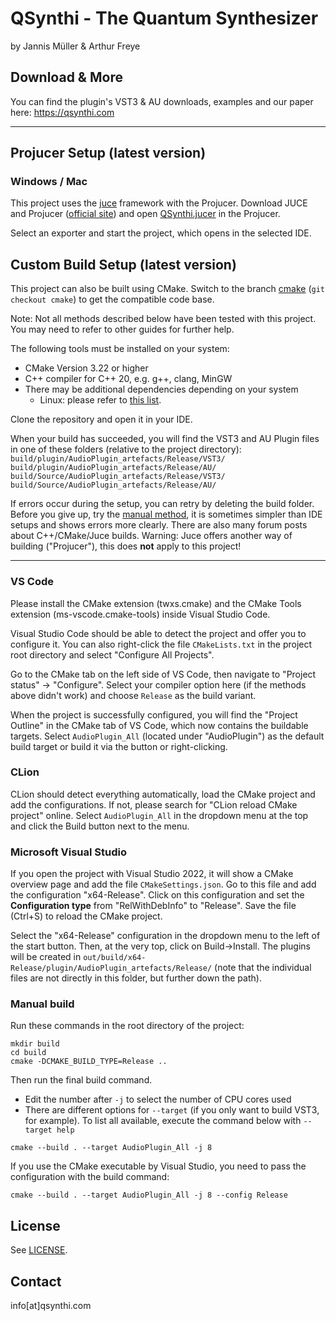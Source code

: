 # QSynthi - The Quantum Synthesizer

by Jannis Müller & Arthur Freye


## Download & More
You can find the plugin's VST3 & AU downloads, examples and our paper here:
https://qsynthi.com


---

## Projucer Setup (latest version)

### Windows / Mac
This project uses the [juce](https://juce.com/) framework with the Projucer.
Download JUCE and Projucer ([official site](https://juce.com/download/))
and open [QSynthi.jucer](QSynthi.jucer) in the Projucer.

Select an exporter and start the project, which opens in the selected IDE.


## Custom Build Setup (latest version)

This project can also be built using CMake.
Switch to the branch [cmake](https://github.com/arth3mis/qsynthi/tree/cmake)
(``git checkout cmake``) to get the compatible code base.

Note: Not all methods described below have been tested with this project.
You may need to refer to other guides for further help.

The following tools must be installed on your system:
- CMake Version 3.22 or higher
- C++ compiler for C++ 20, e.g. g++, clang, MinGW
- There may be additional dependencies depending on your system
    - Linux: please refer to [this list](https://github.com/juce-framework/JUCE/blob/master/docs/Linux%20Dependencies.md).

Clone the repository and open it in your IDE.

When your build has succeeded, you will find the VST3 and AU Plugin files in one of these folders (relative to the project directory):
``build/plugin/AudioPlugin_artefacts/Release/VST3/``
``build/plugin/AudioPlugin_artefacts/Release/AU/``
``build/Source/AudioPlugin_artefacts/Release/VST3/``
``build/Source/AudioPlugin_artefacts/Release/AU/``

If errors occur during the setup, you can retry by deleting the build folder.
Before you give up, try the [manual method](#manual-build), it is sometimes simpler than IDE setups
and shows errors more clearly.
There are also many forum posts about C++/CMake/Juce builds. Warning: Juce offers
another way of building ("Projucer"), this does **not** apply to this project!

---

### VS Code

Please install the CMake extension (twxs.cmake) and the CMake Tools extension (ms-vscode.cmake-tools) inside Visual Studio Code.

Visual Studio Code should be able to detect the project and offer you to configure it.
You can also right-click the file ``CMakeLists.txt`` in the project root directory and select "Configure All Projects".

Go to the CMake tab on the left side of VS Code, then navigate to "Project status" → "Configure". Select your compiler option here (if the methods above didn't work) and choose ```Release``` as the build variant.

When the project is successfully configured, you will find the "Project Outline" in the CMake tab of VS Code, which now contains the buildable targets.
Select ``AudioPlugin_All`` (located under "AudioPlugin") as the default build target or build it
via the button or right-clicking.


### CLion

CLion should detect everything automatically, load the CMake project and add the configurations.
If not, please search for "CLion reload CMake project" online.
Select ``AudioPlugin_All`` in the dropdown menu at the top and click the Build button next to the menu.


### Microsoft Visual Studio

If you open the project with Visual Studio 2022, it will show a CMake overview page
and add the file ``CMakeSettings.json``. Go to this file and add the configuration "x64-Release".
Click on this configuration and set the **Configuration type** from "RelWithDebInfo" to "Release".
Save the file (Ctrl+S) to reload the CMake project.

Select the "x64-Release" configuration in the dropdown menu to the left of the start button.
Then, at the very top, click on Build→Install. The plugins will be created in
``out/build/x64-Release/plugin/AudioPlugin_artefacts/Release/``
(note that the individual files are not directly in this folder, but further down the path).


### Manual build

Run these commands in the root directory of the project:
```
mkdir build
cd build
cmake -DCMAKE_BUILD_TYPE=Release ..
```
Then run the final build command.
- Edit the number after ``-j`` to select the number of CPU cores used
- There are different options for ``--target`` (if you only want to build VST3, for example).
  To list all available, execute the command below with ``--target help``
```
cmake --build . --target AudioPlugin_All -j 8
```
If you use the CMake executable by Visual Studio, you need to pass
the configuration with the build command:
```
cmake --build . --target AudioPlugin_All -j 8 --config Release
```



## License
See [LICENSE](LICENSE).


## Contact
info[at]qsynthi.com

